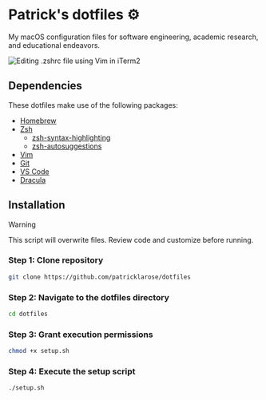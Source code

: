 # Patrick's dotfiles ⚙️
My macOS configuration files for software engineering, academic research, and educational endeavors.

![Editing .zshrc file using Vim in iTerm2](https://github.com/user-attachments/assets/4534385a-4066-4b5b-b804-d503d6d1aeeb)

## Dependencies
These dotfiles make use of the following packages:
* [Homebrew](https://brew.sh)
* [Zsh](https://www.zsh.org/)
    * [zsh-syntax-highlighting](https://github.com/zsh-users/zsh-syntax-highlighting)
    * [zsh-autosuggestions](https://github.com/zsh-users/zsh-autosuggestions)
* [Vim](https://www.vim.org/)
* [Git](https://git-scm.com/)
* [VS Code](https://code.visualstudio.com/)
* [Dracula](https://draculatheme.com)

## Installation

> [!WARNING]
> This script will overwrite files. Review code and customize before running.

### Step 1: Clone repository
```bash
git clone https://github.com/patricklarose/dotfiles
```

### Step 2: Navigate to the dotfiles directory
```bash 
cd dotfiles
```

### Step 3: Grant execution permissions
```bash
chmod +x setup.sh
```

### Step 4: Execute the setup script
```bash
./setup.sh
```

